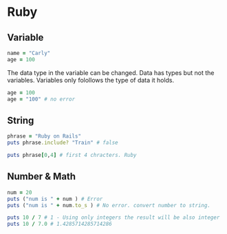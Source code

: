 # Ruby

## Variable 

```ruby
name = "Carly"
age = 100
```

The data type in the variable can be changed.
Data has types but not the variables. Variables only folollows the type of data it holds.

```ruby
age = 100
age = "100" # no error 
```

## String 

```ruby
phrase = "Ruby on Rails"
puts phrase.include? "Train" # false 

puts phrase[0,4] # first 4 chracters. Ruby
```

## Number & Math
```ruby
num = 20
puts ("num is " + num ) # Error
puts ("num is " + num.to_s ) # No error. convert number to string. 

puts 10 / 7 # 1 - Using only integers the result will be also integer
puts 10 / 7.0 # 1.4285714285714286
```

```ruby
```

```ruby
```

```ruby
```

```ruby
```

```ruby
```

```ruby
```

```ruby
```

```ruby
```

```ruby
```

```ruby
```
